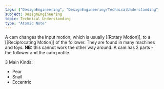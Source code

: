 ```yaml
---
tags: ["DesignEngineering", "DesignEngineering/TechnicalUnderstanding"]
subject: DesignEngineering
topic: Technical Understanding
type: "Atomic Note"
---
```


A cam changes the input motion, which is usually [[Rotary Motion]], to a [[Reciprocating Motion]] of the follower. They are found in many machines and toys. **NB:** this cannot work the other way around. 
A cam has 2 parts - the follower and the cam profile. 

3 Main Kinds:
 - Pear
 - Snail
 - Eccentric